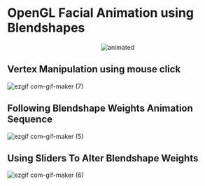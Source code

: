 # OpenGL Facial Animation using Blendshapes

<p align="center">
  <img src="![ezgif com-gif-maker (7)](https://user-images.githubusercontent.com/57908067/159114571-257580ae-3b09-4ac6-bd95-86b62837675f.gif)" alt="animated" />
</p>

## Vertex Manipulation using mouse click
![ezgif com-gif-maker (7)](https://user-images.githubusercontent.com/57908067/159114571-257580ae-3b09-4ac6-bd95-86b62837675f.gif)


## Following Blendshape Weights Animation Sequence
![ezgif com-gif-maker (5)](https://user-images.githubusercontent.com/57908067/158067167-5110bce6-29c2-4f5b-ad98-6ce0d18d0142.gif)


## Using Sliders To Alter Blendshape Weights 
![ezgif com-gif-maker (6)](https://user-images.githubusercontent.com/57908067/158067289-44d79a53-9770-42c7-9e92-a73666e7db10.gif)
